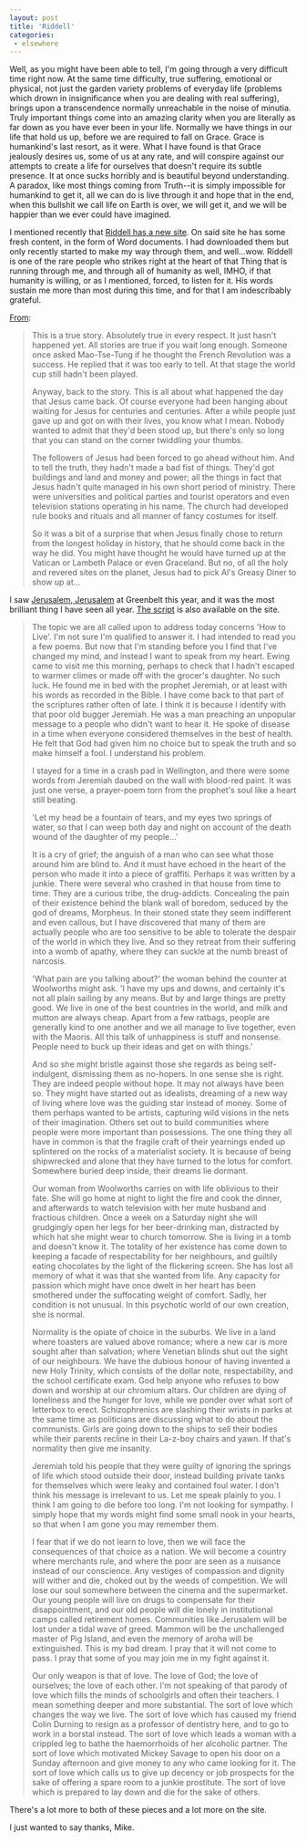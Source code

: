 ```yaml
---
layout: post
title: 'Riddell'
categories:
 - elsewhere
---
```



Well, as you might have been able to tell, I'm going through a very difficult time right now. At the same time difficulty, true suffering, emotional or physical, not just the garden variety problems of everyday life (problems which drown in insignificance when you are dealing with real suffering), brings upon a transcendence normally unreachable in the noise of minutia. Truly important things come into an amazing clarity when you are literally as far down as you have ever been in your life. Normally we have things in our life that hold us up, before we are required to fall on Grace. Grace is humankind's last resort, as it were. What I have found is that Grace jealously desires us, some of us at any rate, and will conspire against our attempts to create a life for ourselves that doesn't require its subtle presence. It at once sucks horribly and is beautiful beyond understanding. A paradox, like most things coming from Truth--it is simply impossible for humankind to get it, all we can do is live through it and hope that in the end, when this bullshit we call life on Earth is over, we will get it, and we will be happier than we ever could have imagined.



I mentioned recently that <a href="http://homepages.ihug.co.nz/~mriddell/">Riddell has a new site</a>. On said site he has some fresh content, in the form of Word documents. I had downloaded them but only recently started to make my way through them, and well...wow. Riddell is one of the rare people who strikes right at the heart of that Thing that is running through me, and through all of humanity as well, IMHO, if that humanity is willing, or as I mentioned, forced, to listen for it. His words sustain me more than most during this time, and for that I am indescribably grateful.



<a href="http://homepages.ihug.co.nz/~mriddell/docs/spirituality_jesus_at_the_diner.doc">From</a>:<blockquote>This is a true story. Absolutely true in every respect. It just hasn't happened yet. All stories are true if you wait long enough. Someone once asked Mao-Tse-Tung if he thought the French Revolution was a success. He replied that it was too early to tell. At that stage the world cup still hadn't been played.



Anyway, back to the story. This is all about what happened the day that Jesus came back. Of course everyone had been hanging about waiting for Jesus for centuries and centuries. After a while people just gave up and got on with their lives, you know what I mean. Nobody wanted to admit that they'd been stood up, but there's only so long that you can stand on the corner twiddling your thumbs.



The followers of Jesus had been forced to go ahead without him. And to tell the truth, they hadn't made a bad fist of things. They'd got buildings and land and money and power; all the things in fact that Jesus hadn't quite managed in his own short period of ministry. There were universities and political parties and tourist operators and even television stations operating in his name. The church had developed rule books and rituals and all manner of fancy costumes for itself.



So it was a bit of a surprise that when Jesus finally chose to return from the longest holiday in history, that he should come back in the way he did. You might have thought he would have turned up at the Vatican or Lambeth Palace or even Graceland. But no, of all the holy and revered sites on the planet, Jesus had to pick Al's Greasy Diner to show up at...</blockquote>



I saw <a href="http://homepages.ihug.co.nz/~mriddell/scripts.html">Jerusalem, Jerusalem</a> at Greenbelt this year, and it was the most brilliant thing I have seen all year. <a href="http://homepages.ihug.co.nz/~mriddell/docs/scripts_Jerusalem.doc">The script</a> is also available on the site.<blockquote>The topic we are all called upon to address today concerns 'How to Live'. I'm not sure I'm qualified to answer it. I had intended to read you a few poems. But now that I'm standing before you I find that I've changed my mind, and instead I want to speak from my heart. Ewing came to visit me this morning, perhaps to check that I hadn't escaped to warmer climes or made off with the grocer's daughter. No such luck. He found me in bed with the prophet Jeremiah, or at least with his words as recorded in the Bible. I have come back to that part of the scriptures rather often of late. I think it is because I identify with that poor old bugger Jeremiah. He was a man preaching an unpopular message to a people who didn't want to hear it. He spoke of disease in a time when everyone considered themselves in the best of health. He felt that God had given him no choice but to speak the truth and so make himself a fool. I understand his problem.



I stayed for a time in a crash pad in Wellington, and there were some words from Jeremiah daubed on the wall with blood-red paint. It was just one verse, a prayer-poem torn from the prophet's soul like a heart still beating. 



'Let my head be a fountain of tears, and my eyes two springs of water, so that I can weep both day and night on account of the death wound of the daughter of my people...' 



It is a cry of grief; the anguish of a man who can see what those around him are blind to. And it must have echoed in the heart of the person who made it into a piece of graffiti. Perhaps it was written by a junkie. There were several who crashed in that house from time to time. They are a curious tribe, the drug-addicts. Concealing the pain of their existence behind the blank wall of boredom, seduced by the god of dreams, Morpheus. In their stoned state they seem indifferent and even callous, but I have discovered that many of them are actually people who are too sensitive to be able to tolerate the despair of the world in which they live. And so they retreat from their suffering into a womb of apathy, where they can suckle at the numb breast of narcosis.



'What pain are you talking about?' the woman behind the counter at Woolworths might ask. 'I have my ups and downs, and certainly it's not all plain sailing by any means. But by and large things are pretty good. We live in one of the best countries in the world, and milk and mutton are always cheap. Apart from a few ratbags, people are generally kind to one another and we all manage to live together, even with the Maoris. All this talk of unhappiness is stuff and nonsense. People need to buck up their ideas and get on with things.'



And so she might bristle against those she regards as being self-indulgent, dismissing them as no-hopers. In one sense she is right. They are indeed people without hope. It may not always have been so. They might have started out as idealists, dreaming of a new way of living where love was the guiding star instead of money. Some of them perhaps wanted to be artists, capturing wild visions in the nets of their imagination. Others set out to build communities where people were more important than possessions. The one thing they all have in common is that the fragile craft of their yearnings ended up splintered on the rocks of a materialist society. It is because of being shipwrecked and alone that they have turned to the lotus for comfort. Somewhere buried deep inside, their dreams lie dormant.



Our woman from Woolworths carries on with life oblivious to their fate. She will go home at night to light the fire and cook the dinner, and afterwards to watch television with her mute husband and fractious children. Once a week on a Saturday night she will grudgingly open her legs for her beer-drinking man, distracted by which hat she might wear to church tomorrow. She is living in a tomb and doesn't know it. The totality of her existence has come down to keeping a facade of respectability for her neighbours, and guiltily eating chocolates by the light of the flickering screen. She has lost all memory of what it was that she wanted from life. Any capacity for passion which might have once dwelt in her heart has been smothered under the suffocating weight of comfort. Sadly, her condition is not unusual. In this psychotic world of our own creation, she is normal.



Normality is the opiate of choice in the suburbs. We live in a land where toasters are valued above romance; where a new car is more sought after than salvation; where Venetian blinds shut out the sight of our neighbours. We have the dubious honour of having invented a new Holy Trinity, which consists of the dollar note, respectability, and the school certificate exam. God help anyone who refuses to bow down and worship at our chromium altars. Our children are dying of loneliness and the hunger for love, while we ponder over what sort of letterbox to erect. Schizophrenics are slashing their wrists in parks at the same time as politicians are discussing what to do about the communists. Girls are going down to the ships to sell their bodies while their parents recline in their La-z-boy chairs and yawn. If that's normality then give me insanity.



Jeremiah told his people that they were guilty of ignoring the springs of life which stood outside their door, instead building private tanks for themselves which were leaky and contained foul water. I don't think his message is irrelevant to us. Let me speak plainly to you. I think I am going to die before too long. I'm not looking for sympathy. I simply hope that my words might find some small nook in your hearts, so that when I am gone you may remember them.



I fear that if we do not learn to love, then we will face the consequences of that choice as a nation. We will become a country where merchants rule, and where the poor are seen as a nuisance instead of our conscience. Any vestiges of compassion and dignity will wither and die, choked out by the weeds of competition. We will lose our soul somewhere between the cinema and the supermarket. Our young people will live on drugs to compensate for their disappointment, and our old people will die lonely in institutional camps called retirement homes. Communities like Jerusalem will be lost under a tidal wave of greed. Mammon will be the unchallenged master of Pig Island, and even the memory of aroha will be extinguished. This is my bad dream. I pray that it will not come to pass. I pray that some of you may join me in my fight against it.



Our only weapon is that of love. The love of God; the love of ourselves; the love of each other. I'm not speaking of that parody of love which fills the minds of schoolgirls and often their teachers. I mean something deeper and more substantial. The sort of love which changes the way we live. The sort of love which has caused my friend Colin Durning to resign as a professor of dentistry here, and to go to work in a borstal instead. The sort of love which leads a woman with a crippled leg to bathe the haemorrhoids of her alcoholic partner. The sort of love which motivated Mickey Savage to open his door on a Sunday afternoon and give money to any who came looking for it. The sort of love which calls us to give up decency or job prospects for the sake of offering a spare room to a junkie prostitute. The sort of love which is prepared to lay down and die for the sake of others.

</blockquote>There's a lot more to both of these pieces and a lot more on the site.



I just wanted to say thanks, Mike.
